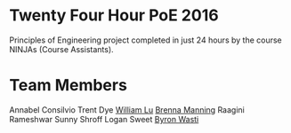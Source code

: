 # Twenty Four Hour PoE 2016
Principles of Engineering project completed in just 24 hours by the course NINJAs (Course Assistants).

# Team Members
Annabel Consilvio
Trent Dye
[William Lu](https://github.com/williamalu)
[Brenna Manning](https://github.com/brennamanning)
Raagini Rameshwar
Sunny Shroff
Logan Sweet
[Byron Wasti](https://github.com/byronwasti)
